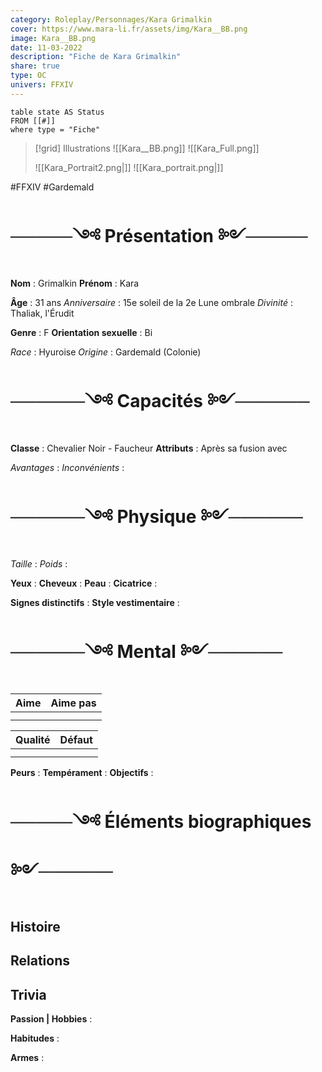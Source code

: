 ```yaml
---
category: Roleplay/Personnages/Kara Grimalkin
cover: https://www.mara-li.fr/assets/img/Kara__BB.png
image: Kara__BB.png
date: 11-03-2022
description: "Fiche de Kara Grimalkin"
share: true
type: OC
univers: FFXIV
---
```

```dataview
table state AS Status
FROM [[#]]
where type = "Fiche"
```

> [!grid] Illustrations
> ![[Kara__BB.png]] 
> ![[Kara_Full.png]]
> 
> ![[Kara_Portrait2.png|]]
> ![[Kara_portrait.png|]]

#FFXIV #Gardemald
# ─────༺ Présentation ༻─────

**Nom** : Grimalkin
**Prénom** : Kara

**Âge** : 31 ans
*Anniversaire* : 15e soleil de la 2e Lune ombrale 
*Divinité* : Thaliak, l'Érudit 

**Genre** : F
**Orientation sexuelle** : Bi

*Race* : Hyuroise 
*Origine* : Gardemald (Colonie)
# ──────༺ Capacités ༻──────
**Classe** : Chevalier Noir - Faucheur 
**Attributs** : Après sa fusion avec 

*Avantages* : 
*Inconvénients* :

# ──────༺ Physique ༻────── 
*Taille* : 
*Poids* : 

**Yeux** : 
**Cheveux** : 
**Peau** : 
**Cicatrice** : 

**Signes distinctifs** :
**Style vestimentaire** : 


# ──────༺ Mental ༻────── 

|Aime|Aime pas|
|----|----|
|||
|||


|Qualité|Défaut|
|----|----|
|||
|||

**Peurs** : 
**Tempérament** : 
**Objectifs** : 

# ─────༺ Éléments biographiques ༻────── 
## Histoire

## Relations

## Trivia
**Passion | Hobbies** :

**Habitudes** :

**Armes** :
